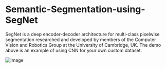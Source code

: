 # Semantic-Segmentation-using-SegNet


SegNet is a deep encoder-decoder architecture for multi-class pixelwise segmentation researched and developed by members of the Computer Vision and Robotics Group at the University of Cambridge, UK. The demo above is an example of using CNN for your own custom dataset.

![image](https://user-images.githubusercontent.com/56618776/91529826-f70b9200-e944-11ea-8aa9-4b1aa72c98dc.png)




